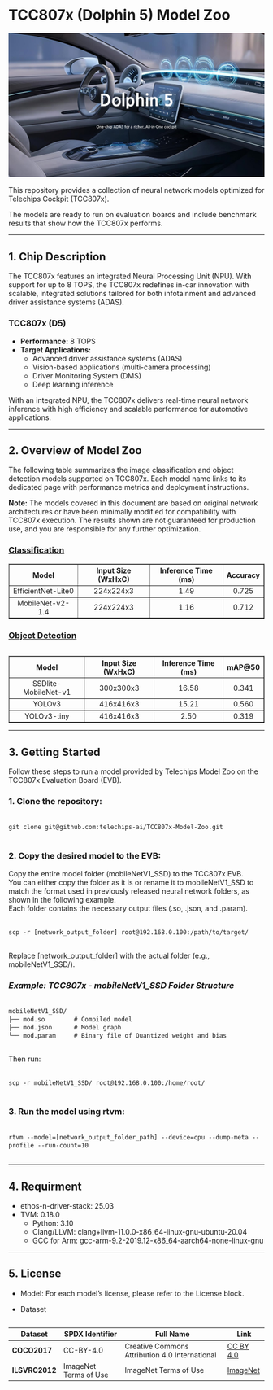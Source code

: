 
# **TCC807x (Dolphin 5) Model Zoo**
<a href="https://www.telechips.com/view/technology/prod03" target="_blank">
    <img src="./_docs/image/dolphin_5.png" alt="Dolphin 5 Image">
</a>

This repository provides a collection of neural network models optimized for Telechips Cockpit (TCC807x).

The models are ready to run on evaluation boards and include benchmark results that show how the TCC807x performs.

---

## **1. Chip Description**
The TCC807x features an integrated Neural Processing Unit (NPU).
With support for up to 8 TOPS, the TCC807x redefines in-car innovation with scalable, integrated solutions tailored for both infotainment and advanced driver assistance systems (ADAS).

### TCC807x (D5)
- **Performance:** 8 TOPS  
- **Target Applications:**  
  - Advanced driver assistance systems (ADAS)
  - Vision-based applications (multi-camera processing)  
  - Driver Monitoring System (DMS)  
  - Deep learning inference

With an integrated NPU, the TCC807x delivers real-time neural network inference with high efficiency and scalable performance for automotive applications.

---

## **2. Overview of Model Zoo**
The following table summarizes the image classification and object detection models supported on TCC807x.
Each model name links to its dedicated page with performance metrics and deployment instructions.  

**Note:** The models covered in this document are based on original network architectures or have been minimally modified for compatibility with TCC807x execution. The results shown are not guaranteed for production use, and you are responsible for any further optimization.

### [Classification](Classification/README.md)

<table border="1" cellspacing="0" cellpadding="5" style="width:100%; table-layout:fixed;">
    <thead>
        <tr>
            <th rowspan="2" colspan="2">Model</th>
            <th rowspan="2">Input Size (WxHxC)</th>
            <th rowspan="2">Inference Time (ms)</th>
            <th rowspan="2">Accuracy</th>
        </tr>
    </thead>
    <tbody>
        <tr>
            <td align="center" colspan="2">EfficientNet-Lite0</td> <!-- Model -->
            <td align="center">224x224x3</td> <!-- Input Size (WxHxC) -->
            <td align="center">1.49</td> <!-- Inference Time (msec): EVB -->
            <td align="center">0.725</td> <!-- Accuracy -->
        </tr>
        <tr>
            <td align="center" colspan="2">MobileNet-v2-1.4</td> <!-- Model -->
            <td align="center">224x224x3</td> <!-- Input Size (WxHxC) -->
            <td align="center">1.16</td> <!-- Inference Time (msec): EVB -->
            <td align="center">0.712</td> <!-- Accuracy -->
        </tr>
    </tbody>
<table>

### [Object Detection](Object_Detection/README.md)

<table border="1" cellspacing="0" cellpadding="5" style="width:100%; table-layout:fixed;">
    <thead>
        <tr>
            <th rowspan="2" colspan="2">Model</th>
            <th rowspan="2">Input Size (WxHxC)</th>
            <th rowspan="2">Inference Time (ms)</th>
            <th rowspan="2">mAP@50</th>
        </tr>
    </thead> 
    <tbody>
        <tr>
            <td align="center" colspan="2">SSDlite-MobileNet-v1</td> <!-- Model -->
            <td align="center">300x300x3</td> <!-- Input Size (WxHxC) -->
            <td align="center">16.58</td> <!-- Inference Time (msec): EVB -->
            <td align="center">0.341</td>
        </tr>
        <tr>
            <td align="center" colspan="2">YOLOv3</td> <!-- Model -->
            <td align="center">416x416x3</td> <!-- Input Size (WxHxC) -->
            <td align="center">15.21</td> <!-- Inference Time (msec): EVB -->
            <td align="center">0.560</td>
        </tr>
        <tr>
            <td align="center" colspan="2">YOLOv3-tiny</td> <!-- Model -->
            <td align="center">416x416x3</td> <!-- Input Size (WxHxC) -->
            <td align="center">2.50</td> <!-- Inference Time (msec): EVB -->
            <td align="center">0.319</td>
        </tr>
    </tbody>
<table>

---

## **3. Getting Started**
Follow these steps to run a model provided by Telechips Model Zoo on the TCC807x Evaluation Board (EVB).

### 1. Clone the repository:
<pre> <code>
git clone git@github.com:telechips-ai/TCC807x-Model-Zoo.git
</code> </pre>

### 2. Copy the desired model to the EVB:
Copy the entire model folder (mobileNetV1_SSD) to the TCC807x EVB.  
You can either copy the folder as it is or rename it to mobileNetV1_SSD to match the format used in previously released neural network folders, as shown in the following example.  
Each folder contains the necessary output files (.so, .json, and .param).
<pre> <code>
scp -r [network_output_folder] root@192.168.0.100:/path/to/target/
</code> </pre>
Replace [network_output_folder] with the actual folder (e.g., mobileNetV1_SSD/).  

### ***Example: TCC807x - mobileNetV1_SSD Folder Structure***
<pre> <code>
mobileNetV1_SSD/
├── mod.so        # Compiled model
├── mod.json      # Model graph
└── mod.param     # Binary file of Quantized weight and bias 
</code> </pre>
Then run:
<pre> <code>
scp -r mobileNetV1_SSD/ root@192.168.0.100:/home/root/
</code> </pre>

### 3. Run the model using rtvm:
<pre> <code>
rtvm --model=[network_output_folder_path] --device=cpu --dump-meta --profile --run-count=10
</code> </pre>

---

## 4. **Requirment**

* ethos-n-driver-stack: 25.03
* TVM: 0.18.0
    * Python: 3.10
    * Clang/LLVM: clang+llvm-11.0.0-x86_64-linux-gnu-ubuntu-20.04
    * GCC for Arm: gcc-arm-9.2-2019.12-x86_64-aarch64-none-linux-gnu

---
## 5. **License**
* Model: For each model’s license, please refer to the License block.

* Dataset

| Dataset        | SPDX Identifier  | Full Name                              | Link                                                                     |
| -------------- | ---------------- | -------------------------------------- | ------------------------------------------------------------------------ |
| **COCO2017**   | CC-BY-4.0        | Creative Commons Attribution 4.0 International | [CC BY 4.0](https://creativecommons.org/licenses/by/4.0/)  |
| **ILSVRC2012** | ImageNet Terms of Use | ImageNet Terms of Use                     | [ImageNet](https://www.image-net.org/)                     |

